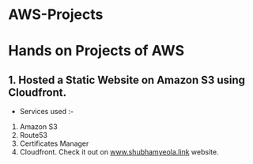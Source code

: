 # AWS-Projects
# Hands on Projects of AWS 
## 1. Hosted a Static Website on Amazon S3 using Cloudfront. 
- Services used :-
1. Amazon S3
2. Route53
3. Certificates Manager 
4. Cloudfront.
Check it out on www.shubhamyeola.link website.
